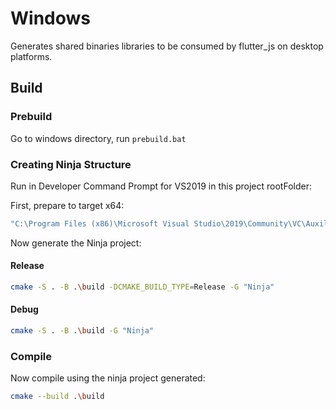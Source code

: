 # Windows

Generates shared binaries libraries to be consumed by flutter_js on desktop platforms.

## Build

### Prebuild

Go to windows directory, run `prebuild.bat`

### Creating Ninja Structure

Run in Developer Command Prompt for VS2019 in this project rootFolder:

First, prepare to target x64:

```bash
"C:\Program Files (x86)\Microsoft Visual Studio\2019\Community\VC\Auxiliary\Build\vcvarsall.bat" x64
```

Now generate the Ninja project:

#### Release

```bash
cmake -S . -B .\build -DCMAKE_BUILD_TYPE=Release -G "Ninja"
```

#### Debug

```bash
cmake -S . -B .\build -G "Ninja"
```

### Compile

Now compile using the ninja project generated:

```bash
cmake --build .\build
```
